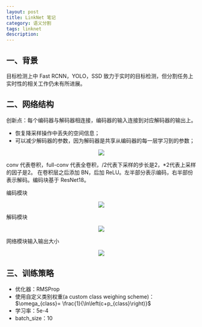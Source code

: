 ```yaml
---
layout: post
title: LinkNet 笔记
category: 语义分割
tags: linknet
description:
---
```


## 一、背景

目标检测上中 Fast RCNN，YOLO，SSD 致力于实时的目标检测，但分割任务上实时性的相关工作仍未有所进展。

## 二、网络结构

创新点：每个编码器与解码器相连接，编码器的输入连接到对应解码器的输出上。

- 恢复降采样操作中丢失的空间信息；
- 可以减少解码器的参数，因为解码器是共享从编码器的每一层学习到的参数；

<center>

<img src="https://raw.githubusercontent.com/chiemon/chiemon.github.io/master/img/LinkNet/1.png">

</center>

conv 代表卷积，full-conv 代表全卷积，/2代表下采样的步长是2，*2代表上采样的因子是2。
在卷积层之后添加 BN，后加 ReLU。左半部分表示编码，右半部份表示解码。编码块基于 ResNet18。

编码模块

<center>

<img src="https://raw.githubusercontent.com/chiemon/chiemon.github.io/master/img/LinkNet/2.png">

</center>

解码模块

<center>

<img src="https://raw.githubusercontent.com/chiemon/chiemon.github.io/master/img/LinkNet/3.png">

</center>

网络模块输入输出大小

<center>

<img src="https://raw.githubusercontent.com/chiemon/chiemon.github.io/master/img/LinkNet/4.png">

</center>

## 三、训练策略

- 优化器：RMSProp
- 使用自定义类别权重(a custom class weighing scheme)： $\omega_{class}= \frac{1}{\ln\left(c+p_{class}\right)}$
- 学习率：5e-4
- batch_size：10
